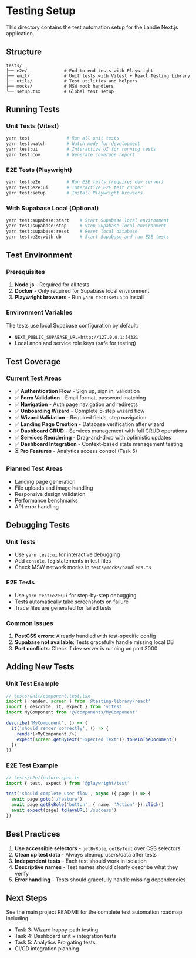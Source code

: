 # Testing Setup

This directory contains the test automation setup for the Landie Next.js application.

## Structure

```
tests/
├── e2e/              # End-to-end tests with Playwright
├── unit/             # Unit tests with Vitest + React Testing Library
├── utils/            # Test utilities and helpers
├── mocks/            # MSW mock handlers
└── setup.tsx         # Global test setup
```

## Running Tests

### Unit Tests (Vitest)
```bash
yarn test              # Run all unit tests
yarn test:watch        # Watch mode for development
yarn test:ui           # Interactive UI for running tests
yarn test:cov          # Generate coverage report
```

### E2E Tests (Playwright)
```bash
yarn test:e2e          # Run E2E tests (requires dev server)
yarn test:e2e:ui       # Interactive E2E test runner
yarn test:setup        # Install Playwright browsers
```

### With Supabase Local (Optional)
```bash
yarn test:supabase:start    # Start Supabase local environment
yarn test:supabase:stop     # Stop Supabase local environment
yarn test:supabase:reset    # Reset local database
yarn test:e2e:with-db       # Start Supabase and run E2E tests
```

## Test Environment

### Prerequisites
1. **Node.js** - Required for all tests
2. **Docker** - Only required for Supabase local environment
3. **Playwright browsers** - Run `yarn test:setup` to install

### Environment Variables
The tests use local Supabase configuration by default:
- `NEXT_PUBLIC_SUPABASE_URL=http://127.0.0.1:54321`
- Local anon and service role keys (safe for testing)

## Test Coverage

### Current Test Areas
- ✅ **Authentication Flow** - Sign up, sign in, validation
- ✅ **Form Validation** - Email format, password matching
- ✅ **Navigation** - Auth page navigation and redirects
- ✅ **Onboarding Wizard** - Complete 5-step wizard flow
- ✅ **Wizard Validation** - Required fields, step navigation
- ✅ **Landing Page Creation** - Database verification after wizard
- ✅ **Dashboard CRUD** - Services management with full CRUD operations
- ✅ **Services Reordering** - Drag-and-drop with optimistic updates
- ✅ **Dashboard Integration** - Context-based state management testing
- ⏳ **Pro Features** - Analytics access control (Task 5)

### Planned Test Areas
- Landing page generation
- File uploads and image handling
- Responsive design validation
- Performance benchmarks
- API error handling

## Debugging Tests

### Unit Tests
- Use `yarn test:ui` for interactive debugging
- Add `console.log` statements in test files
- Check MSW network mocks in `tests/mocks/handlers.ts`

### E2E Tests
- Use `yarn test:e2e:ui` for step-by-step debugging
- Tests automatically take screenshots on failure
- Trace files are generated for failed tests

### Common Issues
1. **PostCSS errors**: Already handled with test-specific config
2. **Supabase not available**: Tests gracefully handle missing local DB
3. **Port conflicts**: Check if dev server is running on port 3000

## Adding New Tests

### Unit Test Example
```typescript
// tests/unit/component.test.tsx
import { render, screen } from '@testing-library/react'
import { describe, it, expect } from 'vitest'
import MyComponent from '@/components/MyComponent'

describe('MyComponent', () => {
  it('should render correctly', () => {
    render(<MyComponent />)
    expect(screen.getByText('Expected Text')).toBeInTheDocument()
  })
})
```

### E2E Test Example
```typescript
// tests/e2e/feature.spec.ts
import { test, expect } from '@playwright/test'

test('should complete user flow', async ({ page }) => {
  await page.goto('/feature')
  await page.getByRole('button', { name: 'Action' }).click()
  await expect(page).toHaveURL('/success')
})
```

## Best Practices

1. **Use accessible selectors** - `getByRole`, `getByText` over CSS selectors
2. **Clean up test data** - Always cleanup users/data after tests
3. **Independent tests** - Each test should work in isolation
4. **Descriptive names** - Test names should clearly describe what they verify
5. **Error handling** - Tests should gracefully handle missing dependencies

## Next Steps

See the main project README for the complete test automation roadmap including:
- Task 3: Wizard happy-path testing
- Task 4: Dashboard unit + integration tests  
- Task 5: Analytics Pro gating tests
- CI/CD integration planning